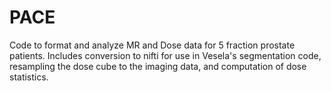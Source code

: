 # PACE

Code to format and analyze MR and Dose data for 5 fraction prostate patients. Includes conversion to nifti for use in Vesela's segmentation code, resampling the dose cube to the imaging data, and computation of dose statistics. 
